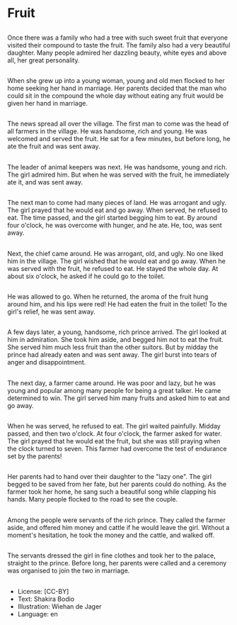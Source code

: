 # Fruit

##
Once there was a family who had a
tree with such sweet fruit that
everyone visited their compound to
taste the fruit.
The family also had a very beautiful
daughter. Many people admired her
dazzling beauty, white eyes and
above all, her great personality.

##
When she grew up into a young
woman, young and old men flocked
to her home seeking her hand in
marriage.
Her parents decided that the man
who could sit in the compound the
whole day without eating any fruit
would be given her hand in
marriage.

##
The news spread all over the
village.
The first man to come was the head
of all farmers in the village. He was
handsome, rich and young. He was
welcomed and served the fruit.
He sat for a few minutes, but before
long, he ate the fruit and was sent
away.

##
The leader of animal keepers was
next. He was handsome, young and
rich. The girl admired him. But
when he was served with the fruit,
he immediately ate it, and was sent
away.

##
The next man to come had many
pieces of land. He was arrogant and
ugly. The girl prayed that he would
eat and go away.
When served, he refused to eat.
The time passed, and the girl
started begging him to eat. By
around four o'clock, he was
overcome with hunger, and he ate.
He, too, was sent away.

##
Next, the chief came around. He
was arrogant, old, and ugly. No one
liked him in the village. The girl
wished that he would eat and go
away.
When he was served with the fruit,
he refused to eat. He stayed the
whole day. At about six o'clock, he
asked if he could go to the toilet.

##
He was allowed to go.
When he returned, the aroma of the fruit hung around him, and his
lips were red! He had eaten the fruit in the toilet!
To the girl's relief, he was sent away.

##
A few days later, a young,
handsome, rich prince arrived. The
girl looked at him in admiration.
She took him aside, and begged
him not to eat the fruit. She served
him much less fruit than the other
suitors.
But by midday the prince had
already eaten and was sent away.
The girl burst into tears of anger
and disappointment.

##
The next day, a farmer came
around. He was poor and lazy, but
he was young and popular among
many people for being a great
talker. He came determined to win.
The girl served him many fruits and
asked him to eat and go away.

##
When he was served, he refused to eat. The girl waited painfully.
Midday passed, and then two o'clock. At four o'clock, the farmer
asked for water.
The girl prayed that he would eat the fruit, but she was still
praying when the clock turned to seven. This farmer had overcome
the test of endurance set by the parents!

##
Her parents had to hand over their
daughter to the "lazy one".
The girl begged to be saved from
her fate, but her parents could do
nothing.
As the farmer took her home, he
sang such a beautiful song while
clapping his hands. Many people
flocked to the road to see the
couple.

##
Among the people were servants of
the rich prince. They called the
farmer aside, and offered him
money and cattle if he would leave
the girl.
Without a moment's hesitation, he
took the money and the cattle, and
walked off.

##
The servants dressed the girl in fine
clothes and took her to the palace,
straight to the prince.
Before long, her parents were called
and a ceremony was organised to
join the two in marriage.

##
* License: [CC-BY]
* Text: Shakira Bodio
* Illustration: Wiehan de Jager
* Language: en
